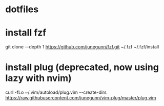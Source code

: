 # dotfiles

# install fzf
git clone --depth 1 https://github.com/junegunn/fzf.git ~/.fzf
~/.fzf/install

# install plug (deprecated, now using lazy with nvim)
curl -fLo ~/.vim/autoload/plug.vim --create-dirs \
    https://raw.githubusercontent.com/junegunn/vim-plug/master/plug.vim
